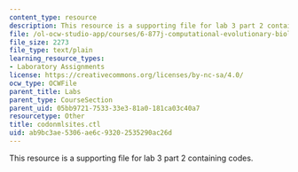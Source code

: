 ```yaml
---
content_type: resource
description: This resource is a supporting file for lab 3 part 2 containing codes.
file: /ol-ocw-studio-app/courses/6-877j-computational-evolutionary-biology-fall-2005/ab9bc3ae5306ae6c93202535290ac26d_codonmlsites.ctl
file_size: 2273
file_type: text/plain
learning_resource_types:
- Laboratory Assignments
license: https://creativecommons.org/licenses/by-nc-sa/4.0/
ocw_type: OCWFile
parent_title: Labs
parent_type: CourseSection
parent_uid: 05bb9721-7533-33e3-81a0-181ca03c40a7
resourcetype: Other
title: codonmlsites.ctl
uid: ab9bc3ae-5306-ae6c-9320-2535290ac26d
---
```

This resource is a supporting file for lab 3 part 2 containing codes.